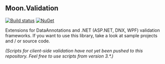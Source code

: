 ## Moon.Validation

[![Build status](https://ci.appveyor.com/api/projects/status/v15aqytrdn20698w?svg=true)](https://ci.appveyor.com/project/djanosik/moon-validation)
[![NuGet](https://img.shields.io/nuget/v/Moon.Validation.svg)](https://www.nuget.org/packages/Moon.Validation)

Extensions for DataAnnotations and .NET (ASP.NET, DNX, WPF) validation frameworks. If you want to use this library, take a look at sample projects and / or source code.

*(Scripts for client-side validation have not yet been pushed to this repository. Feel free to use scripts from version 3.\*.)*